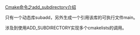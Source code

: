 [Cmake命令之add_subdirectory介绍](https://www.jianshu.com/p/07acea4e86a3)

只有一个动态库subadd，另外生成一个引用该库的可执行文件main。

涉及到使用ADD_SUBDIRECTORY实现多个cmakelists的调用。

